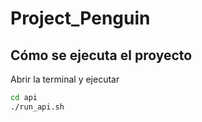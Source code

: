 # Project_Penguin

## Cómo se ejecuta el proyecto

Abrir la terminal y ejecutar 
```bash
cd api
./run_api.sh
```